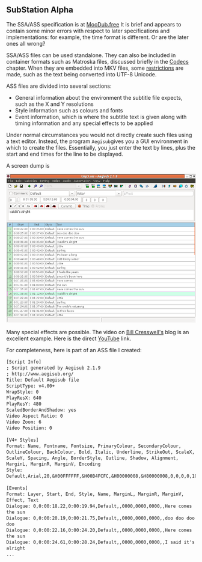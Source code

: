 
##  SubStation Alpha 


The SSA/ASS specification is at [MooDub.free](http://moodub.free.fr/video/ass-specs.doc) It is brief and appears to contain some minor errors with respect
to later specifications and implementations: for example, the time format
is different. Or are the later ones all wrong?


SSA/ASS files can be used standalone. They can also be included
in container formats such as Matroska files, discussed briefly
in the [Codecs](../../Sampled/Codecs/) chapter. When they are embedded into  MKV files,
some [restrictions](http://www.matroska.org/technical/specs/subtitles/ssa.html) are made, such as the text being converted
into UTF-8 Unicode.


ASS files are divided into several sections:

+ General information about the environment the subtitle
file expects, such as the X and Y resolutions
+ Style information such as colours and fonts
+ Event information, which is where the subtitle text is
given along with timing information and
any special effects to be applied




Under normal circumstances you would not directly create
such files using a text editor. Instead, the program `Aegisub`gives you a GUI environment in which
to create the files. Essentially, you just enter the text
by lines, plus the start and end times for the line to
be displayed.


A screen dump is


![alt text](aegisub.png)


Many special effects are possible.
The video on [Bill Cresswell's](https://billcreswell.wordpress.com/tag/aegisub/) blog is an excellent example.
Here is the direct [YouTube](http://www.youtube.com/watch?v=0Z0dgdglrAo) link.


For completeness, here is part of an ASS file I created:

```
[Script Info]
; Script generated by Aegisub 2.1.9
; http://www.aegisub.org/
Title: Default Aegisub file
ScriptType: v4.00+
WrapStyle: 0
PlayResX: 640
PlayResY: 480
ScaledBorderAndShadow: yes
Video Aspect Ratio: 0
Video Zoom: 6
Video Position: 0

[V4+ Styles]
Format: Name, Fontname, Fontsize, PrimaryColour, SecondaryColour, OutlineColour, BackColour, Bold, Italic, Underline, StrikeOut, ScaleX, ScaleY, Spacing, Angle, BorderStyle, Outline, Shadow, Alignment, MarginL, MarginR, MarginV, Encoding
Style: Default,Arial,20,&H00FFFFFF,&H00B4FCFC,&H00000008,&H80000008,0,0,0,0,100,100,0,0,1,2,2,2,10,10,10,1

[Events]
Format: Layer, Start, End, Style, Name, MarginL, MarginR, MarginV, Effect, Text
Dialogue: 0,0:00:18.22,0:00:19.94,Default,,0000,0000,0000,,Here comes the sun
Dialogue: 0,0:00:20.19,0:00:21.75,Default,,0000,0000,0000,,doo doo doo doo
Dialogue: 0,0:00:22.16,0:00:24.20,Default,,0000,0000,0000,,Here comes the sun
Dialogue: 0,0:00:24.61,0:00:28.24,Default,,0000,0000,0000,,I said it's alright
...
```



